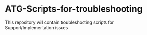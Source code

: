 # ATG-Scripts-for-troubleshooting
This repository will contain troubleshooting scripts for Support/Implementation issues
